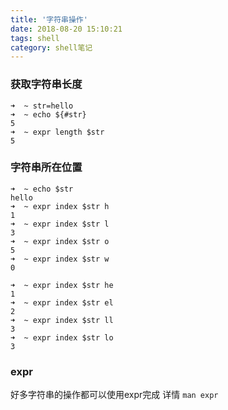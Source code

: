 ```yaml
---
title: '字符串操作'
date: 2018-08-20 15:10:21
tags: shell
category: shell笔记
---
```


### 获取字符串长度
```
➜  ~ str=hello   
➜  ~ echo ${#str}
5
➜  ~ expr length $str
5
```

### 字符串所在位置
```
➜  ~ echo $str
hello
➜  ~ expr index $str h
1
➜  ~ expr index $str l
3
➜  ~ expr index $str o
5
➜  ~ expr index $str w
0

➜  ~ expr index $str he
1
➜  ~ expr index $str el
2
➜  ~ expr index $str ll
3
➜  ~ expr index $str lo
3
```

### expr
好多字符串的操作都可以使用expr完成
详情 `man expr`
